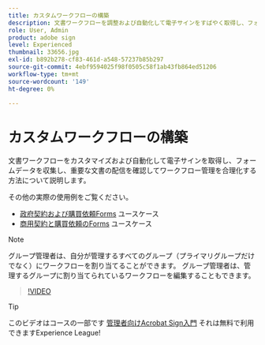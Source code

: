 ```yaml
---
title: カスタムワークフローの構築
description: 文書ワークフローを調整および自動化して電子サインをすばやく取得し、フォームデータを収集する方法について説明します
role: User, Admin
product: adobe sign
level: Experienced
thumbnail: 33656.jpg
exl-id: b892b278-cf83-461d-a548-57237b85b297
source-git-commit: 4ebf9594025f98f0505c58f1ab43fb864ed51206
workflow-type: tm+mt
source-wordcount: '149'
ht-degree: 0%

---
```


# カスタムワークフローの構築

文書ワークフローをカスタマイズおよび自動化して電子サインを取得し、フォームデータを収集し、重要な文書の配信を確認してワークフロー管理を合理化する方法について説明します。

その他の実際の使用例をご覧ください。

* [政府契約および購買依頼Forms](https://experienceleague.adobe.com/docs/document-cloud-learn/sign-learning-hub/expand/recipes/gov/usecasegovcontracts.html?lang=en) ユースケース
* [商用契約と購買依頼のForms](https://experienceleague.adobe.com/docs/document-cloud-learn/sign-learning-hub/expand/recipes/com/usecasecomcontracts.html?lang=en) ユースケース

>[!NOTE]
>
>グループ管理者は、自分が管理するすべてのグループ（プライマリグループだけでなく）にワークフローを割り当てることができます。 グループ管理者は、管理するグループに割り当てられているワークフローを編集することもできます。

>[!VIDEO](https://video.tv.adobe.com/v/33656?quality=12&learn=on&hidetitle=true)

>[!TIP]
>
>このビデオはコースの一部です [管理者向けAcrobat Sign入門](https://experienceleague.adobe.com/?recommended=Sign-A-1-2020.2) それは無料で利用できますExperience League!
